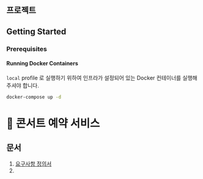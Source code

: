 ## 프로젝트

## Getting Started

### Prerequisites

#### Running Docker Containers

`local` profile 로 실행하기 위하여 인프라가 설정되어 있는 Docker 컨테이너를 실행해주셔야 합니다.

```bash
docker-compose up -d
```

# 🎸 콘서트 예약 서비스
## 문서
1. [요구사항 정의서](https://github.com/yong-k/server-java/wiki/%EC%9A%94%EA%B5%AC%EC%82%AC%ED%95%AD-%EC%A0%95%EC%9D%98%EC%84%9C)
2. 
